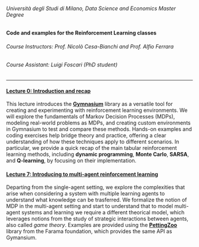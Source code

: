 ###### Università degli Studi di Milano, Data Science and Economics Master Degree

#### Code and examples for the Reinforcement Learning classes

###### Course Instructors: Prof. Nicolò Cesa-Bianchi and Prof. Alfio Ferrara

###### Course Assistant: Luigi Foscari (PhD student)

---

#### [Lecture 0: Introduction and recap](L0-gym-introduction.ipynb)

This lecture introduces the **[Gymnasium](https://gymnasium.farama.org/)** library as a versatile tool for creating and experimenting with reinforcement learning environments. We will explore the fundamentals of Markov Decision Processes (MDPs), modeling real-world problems as MDPs, and creating custom environments in Gymnasium to test and compare these methods. Hands-on examples and coding exercises help bridge theory and practice, offering a clear understanding of how these techniques apply to different scenarios. In particular, we provide a quick recap of the main tabular reinforcement learning methods, including **dynamic programming**, **Monte Carlo**, **SARSA**, and **Q-learning**, by focusing on their implementation. 

#### [Lecture 7: Introducing to multi-agent reinforcement learning](L7-multiagent-rl.ipynb)

Departing from the single-agent setting, we explore the complexities that arise when considering a system with multiple learning agents to understand what knowledge can be trasferred. We formalize the notion of MDP in the multi-agent setting and start to understand that to model multi-agent systems and learning we require a different theorical model, which leverages notions from the study of strategic interactions between agents, also called _game theory_. Examples are provided using the **[PettingZoo](https://pettingzoo.farama.org/)** library from the Farama foundation, which provides the same API as Gymansium.